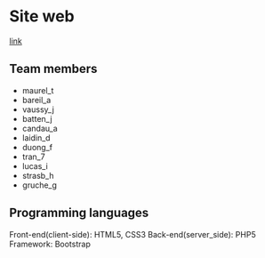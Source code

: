 # Site web

[link](http://humaneweb.16mb.com/NuitDeLInfo/)

## Team members

* maurel_t
* bareil_a
* vaussy_j
* batten_j
* candau_a
* laidin_d
* duong_f
* tran_7
* lucas_i
* strasb_h
* gruche_g

## Programming languages

Front-end(client-side): HTML5, CSS3
Back-end(server_side): PHP5
Framework: Bootstrap